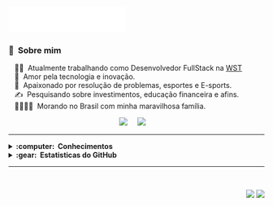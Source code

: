 <img src="https://github.com/picinelli/picinelli/blob/main/images/header_pt_red.svg"></img>

### :space_invader: &nbsp;Sobre mim

&nbsp;&nbsp;&nbsp;:technologist: &nbsp;Atualmente trabalhando como Desenvolvedor FullStack na [WST](https://waterservicestech.com/)\
&nbsp;&nbsp;&nbsp;:seedling: &nbsp;Amor pela tecnologia e inovação.\
&nbsp;&nbsp;&nbsp;:heartbeat: &nbsp;Apaixonado por resolução de problemas, esportes e E-sports.\
&nbsp;&nbsp;&nbsp;:writing_hand: &nbsp;Pesquisando sobre investimentos, educação financeira e afins.\
&nbsp;&nbsp;&nbsp;:family_man_woman_girl_girl: &nbsp;Morando no Brasil com minha maravilhosa família.

<p align="center">
  <a href="mailto:cinelli.dev@gmail.com?subject=Olá%20Pedro%20Ivo"><img src="https://img.shields.io/badge/gmail-%23D14836.svg?&style=for-the-badge&logo=gmail&logoColor=white" /></a>&nbsp;&nbsp;&nbsp;&nbsp;
  <a href="https://www.linkedin.com/in/pedro-ivo-brum-cinelli/"><img src="https://img.shields.io/badge/linkedin-%230077B5.svg?&style=for-the-badge&logo=linkedin&logoColor=white" /></a>&nbsp;&nbsp;&nbsp;&nbsp;
</p>

<hr/>

<details>
  <summary><b>:computer: &nbsp;Conhecimentos</b></summary>
  <br/>

![HTML](https://img.shields.io/badge/HTML5-E34F26?style=for-the-badge&logo=html5&logoColor=white)&nbsp;
![CSS](https://img.shields.io/badge/CSS3-1572B6?style=for-the-badge&logo=css3&logoColor=white)&nbsp;
![JavaScript](https://img.shields.io/badge/JavaScript-F7DF1E?style=for-the-badge&logo=javascript&logoColor=black)&nbsp;
![React](https://img.shields.io/badge/React-20232A?style=for-the-badge&logo=react&logoColor=61DAFB)&nbsp;
![Styled-Components](https://img.shields.io/badge/styled--components-DB7093?style=for-the-badge&logo=styled-components&logoColor=whit)&nbsp; <br>

![Node.js](https://img.shields.io/badge/Node.js-43853D?style=for-the-badge&logo=node.js&logoColor=white)&nbsp;
![Express](https://img.shields.io/badge/Express.js-404D59?style=for-the-badge)&nbsp;
![Typescript](https://img.shields.io/badge/TypeScript-007ACC?style=for-the-badge&logo=typescript&logoColor=white)&nbsp;
![Prisma](https://img.shields.io/badge/Prisma-3982CE?style=for-the-badge&logo=Prisma&logoColor=white)&nbsp; <br>

![PostgreSQL](https://img.shields.io/badge/PostgreSQL-316192?style=for-the-badge&logo=postgresql&logoColor=white)
![MongoDB](https://img.shields.io/badge/MongoDB-4EA94B?style=for-the-badge&logo=mongodb&logoColor=white) <br>

![Jest](https://img.shields.io/badge/Jest-323330?style=for-the-badge&logo=Jest&logoColor=white)&nbsp;
![Cypress](https://img.shields.io/badge/Cypress-000000?style=for-the-badge&logo=cypress&logoColor=white)&nbsp; <br>
  
![Git](https://img.shields.io/badge/GIT-E44C30?style=for-the-badge&logo=git&logoColor=white)&nbsp;
![GitHub](https://img.shields.io/badge/GitHub-100000?style=for-the-badge&logo=github&logoColor=white)&nbsp;
![GitHub Actions](https://img.shields.io/badge/GitHub_Actions-2088FF?style=for-the-badge&logo=github-actions&logoColor=white)&nbsp;
![AWS](https://img.shields.io/badge/Amazon_AWS-232F3E?style=for-the-badge&logo=amazon-aws&logoColor=white)&nbsp;
![Docker](https://img.shields.io/badge/Docker-1572B6?style=for-the-badge&logo=Docker&logoColor=white)&nbsp;
![Vercel](https://img.shields.io/badge/Vercel-000000?style=for-the-badge&logo=vercel&logoColor=white)&nbsp;
![Heroku](https://img.shields.io/badge/Heroku-430098?style=for-the-badge&logo=heroku&logoColor=white)&nbsp; <br>

![Slack](https://img.shields.io/badge/Slack-4A154B?style=for-the-badge&logo=slack&logoColor=white)&nbsp;
![Trello](https://img.shields.io/badge/Trello-0052CC?style=for-the-badge&logo=trello&logoColor=white)&nbsp;
![Todoist](https://img.shields.io/badge/Todoist-E44332?style=for-the-badge&logo=todoist&logoColor=white)&nbsp;
![Zoom](https://img.shields.io/badge/Zoom-2D8CFF?style=for-the-badge&logo=zoom&logoColor=white)&nbsp;
![Discord](https://img.shields.io/badge/Discord-7289DA?style=for-the-badge&logo=discord&logoColor=whites)&nbsp;

</details>

<details>
  <summary><b>:gear: &nbsp;Estatisticas do GitHub</b></summary>
  <br/>
    <p align="center">
        <img height="137px" src="https://github-readme-streak-stats.herokuapp.com/?user=picinelli&hide_border=true&theme=nightowl" />
    </p>
    <p align="center">
        <img height="137px" src="https://github-readme-stats.vercel.app/api?username=picinelli&hide_title=true&hide_border=true&show_icons=true&include_all_commits=true&count_private=true&line_height=21&theme=nightowl" /> <img height="137px" src="https://github-readme-stats.vercel.app/api/top-langs/?username=picinelli&hide=html&hide_title=true&hide_border=true&layout=compact&langs_count=8&theme=nightowl" />
    </p>
</details>

<hr/>
<br/>

<p align="right">
<img src="https://komarev.com/ghpvc/?username=picinellitacca&style=plastic&label=Views"><img>
<img src="https://badges.pufler.dev/visits/picinelli/picinelli?color=black&logo=github" />
</p>
